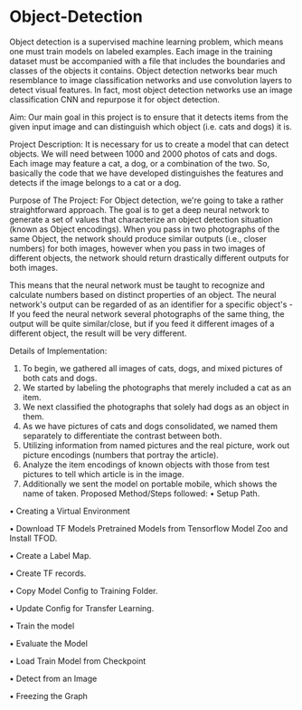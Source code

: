 # Object-Detection
Object detection is a supervised machine learning problem, which means one must train models on labeled examples. Each image in the training dataset must be accompanied with a file that includes the boundaries and classes of the objects it contains. Object detection networks bear much resemblance to image classification networks and use convolution layers to detect visual features. In fact, most object detection networks use an image classification CNN and repurpose it for object detection.


Aim:
Our main goal in this project is to ensure that it detects items from the given input image and can distinguish which object (i.e. cats and dogs) it is.


Project Description:
It is necessary for us to create a model that can detect objects. We will need between 1000 and 2000 photos of cats and dogs. Each image may feature a cat, a dog, or a combination of the two. So, basically the code that we have developed distinguishes the features and detects if the image belongs to a cat or a dog.


Purpose of The Project:
For Object detection, we're going to take a rather straightforward approach.
The goal is to get a deep neural network to generate a set of values that characterize an object detection situation (known as Object encodings). When you pass in two photographs of the same Object, the network should produce similar outputs (i.e., closer numbers) for both images, however when you pass in two images of different objects, the network should return drastically different outputs for both images.

This means that the neural network must be taught to recognize and calculate numbers based on distinct properties of an object. The neural network's output can be regarded of as an identifier for a specific object's - If you feed the neural network several photographs of the same thing, the output will be quite similar/close, but if you feed it different images of a different object, the result will be very different.

Details of Implementation:
1. To begin, we gathered all images of cats, dogs, and mixed pictures of both cats and dogs.
2. We started by labeling the photographs that merely included a cat as an item.
3. We next classified the photographs that solely had dogs as an object in them.
4. As we have pictures of cats and dogs consolidated, we named them separately to differentiate the contrast between both.
5. Utilizing information from named pictures and the real picture, work out picture encodings (numbers 	that portray the article).
6. Analyze the item encodings of known objects with those from test pictures to tell which article is in the image.
7. Additionally we sent the model on portable mobile, which shows the name of taken.
Proposed Method/Steps followed:
•	Setup Path.

•	Creating a Virtual Environment

•	Download TF Models Pretrained Models from Tensorflow Model Zoo and Install TFOD.

•	Create a Label Map.

•	Create TF records.

•	Copy Model Config to Training Folder.

•	Update Config for Transfer Learning.

•	Train the model

•	Evaluate the Model

•	Load Train Model from Checkpoint

•	Detect from an Image

•	Freezing the Graph


